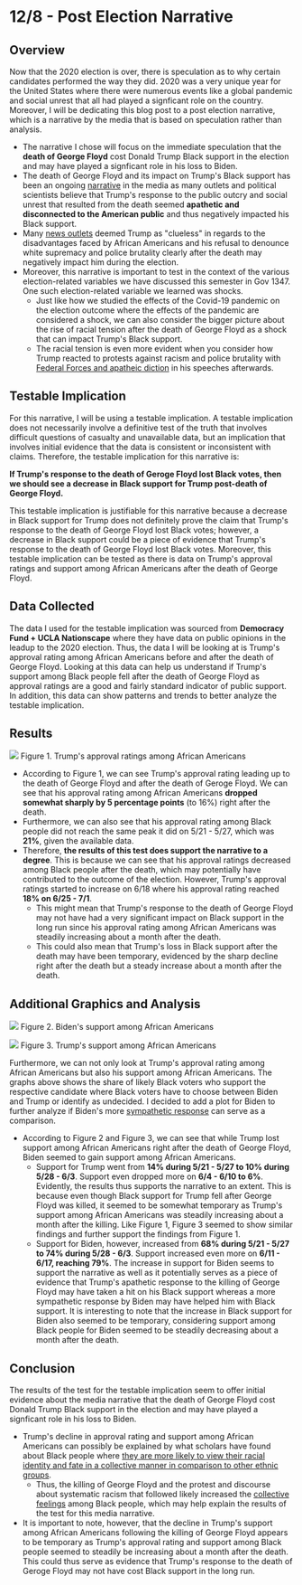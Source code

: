 # 12/8 - Post Election Narrative

## Overview

Now that the 2020 election is over, there is speculation as to why certain candidates performed the way they did. 2020 was a very unique year for the United States where there were numerous events like a global pandemic and social unrest that all had played a signficant role on the country. Moreover, I will be dedicating this blog post to a post election narrative, which is a narrative by the media that is based on speculation rather than analysis. 

+ The narrative I chose will focus on the immediate speculation that the **death of George Floyd** cost Donald Trump Black support in the election and may have played a signficant role in his loss to Biden. 
+ The death of George Floyd and its impact on Trump's Black support has been an ongoing [narrative](https://www.cnn.com/2020/06/06/politics/trump-george-floyd-maine/index.html) in the media as many outlets and political scientists believe that Trump's response to the public outcry and social unrest that resulted from the death seemed **apathetic and disconnected to the American public** and thus negatively impacted his Black support. 
+ Many [news outlets](https://www.theguardian.com/us-news/2020/jun/01/george-floyd-donald-trump-black-lives-matter) deemed Trump as "clueless" in regards to the disadvantages faced by African Americans and his refusal to denounce white supremacy and police brutality clearly after the death may negatively impact him during the election. 
+ Moreover, this narrative is important to test in the context of the various election-related variables we have discussed this semester in Gov 1347. One such election-related variable we learned was shocks. 
  + Just like how we studied the effects of the Covid-19 pandemic on the election outcome where the effects of the pandemic are considered a shock, we can also consider the bigger picture about the rise of racial tension after the death of George Floyd as a shock that can impact Trump's Black support. 
  + The racial tension is even more evident when you consider how Trump reacted to protests against racism and police brutality with [Federal Forces and apatheic diction](https://www.nbcwashington.com/news/national-international/trump-to-send-federal-agents-to-chicago-maybe-other-cities/2367006/) in his speeches afterwards.  

## Testable Implication

For this narrative, I will be using a testable implication. A testable implication does not necessarily involve a definitive test of the truth that involves difficult questions of casualty and unavailable data, but an implication that involves initial evidence that the data is consistent or inconsistent with claims. Therefore, the testable implication for this narrative is:

**If Trump's response to the death of Geroge Floyd lost Black votes, then we should see a decrease in Black support for Trump post-death of George Floyd.**

This testable implication is justifiable for this narrative because a decrease in Black support for Trump does not definitely prove the claim that Trump's response to the death of George Floyd lost Black votes; however, a decrease in Black support could be a piece of evidence that Trump's response to the death of George Floyd lost Black votes. Moreover, this testable implication can be tested as there is data on Trump's approval ratings and support among African Americans after the death of George Floyd.

## Data Collected

The data I used for the testable implication was sourced from **Democracy Fund + UCLA Nationscape** where they have data on public opinions in the leadup to the 2020 election. Thus, the data I will be looking at is Trump's approval rating among African Americans before and after the death of George Floyd. Looking at this data can help us understand if Trump's support among Black people fell after the death of George Floyd as approval ratings are a good and fairly standard indicator of public support. In addition, this data can show patterns and trends to better analyze the testable implication. 


## Results

![](../figures/Trump_blackapprove.png)
Figure 1. Trump's approval ratings among African Americans

+ According to Figure 1, we can see Trump's approval rating leading up to the death of George Floyd and after the death of Geroge Floyd. We can see that his approval rating among African Americans **dropped somewhat sharply by 5 percentage points** (to 16%) right after the death. 
+ Furthermore, we can also see that his approval rating among Black people did not reach the same peak it did on 5/21 - 5/27, which was **21%**, given the available data.
+ Therefore, **the results of this test does support the narrative to a degree**. This is because we can see that his approval ratings decreased among Black people after the death, which may potentially have contributed to the outcome of the election. However, Trump's approval ratings started to increase on 6/18 where his approval rating reached **18% on 6/25 - 7/1**. 
  + This might mean that Trump's response to the death of George Floyd may not have had a very significant impact on Black support in the long run since his approval rating among African Americans was steadily increasing about a month after the death. 
  + This could also mean that Trump's loss in Black support after the death may have been temporary, evidenced by the sharp decline right after the death but a steady increase about a month after the death. 

## Additional Graphics and Analysis

![](../figures/Biden_blacksupport.png)
Figure 2. Biden's support among African Americans

![](../figures/Trump_blacksupport.png)
Figure 3. Trump's support among African Americans

Furthermore, we can not only look at Trump's approval rating among African Americans but also his support among African Americans. The graphs above shows the share of likely Black voters who support the respective candidate where Black voters have to choose between Biden and Trump or identify as undecided. I decided to add a plot for Biden to further analyze if Biden's more [sympathetic response](https://www.nbcnews.com/politics/2020-election/biden-calls-racial-justice-during-emotional-george-floyd-funeral-speech-n1228566) can serve as a comparison. 

+ According to Figure 2 and Figure 3, we can see that while Trump lost support among African Americans right after the death of George Floyd, Biden seemed to gain support among African Americans. 
  + Support for Trump went from **14% during 5/21 - 5/27 to 10% during 5/28 - 6/3**. Support even dropped more on **6/4 - 6/10 to 6%**. Evidently, the results thus supports the narrative to an extent. This is because even though Black support for Trump fell after George Floyd was killed, it seemed to be somewhat temporary as Trump's support among African Americans was steadily increasing about a month after the killing. Like Figure 1, Figure 3 seemed to show similar findings and further support the findings from Figure 1. 
  + Support for Biden, however, increased from **68% during 5/21 - 5/27 to 74% during 5/28 - 6/3**. Support increased even more on **6/11 - 6/17, reaching 79%**. The increase in support for Biden seems to support the narrative as well as it potentially serves as a piece of evidence that Trump's apathetic response to the killing of George Floyd may have taken a hit on his Black support whereas a more sympathetic response by Biden may have helped him with Black support. It is interesting to note that the increase in Black support for Biden also seemed to be temporary, considering support among Black people for Biden seemed to be steadily decreasing about a month after the death. 
  
## Conclusion

The results of the test for the testable implication seem to offer initial evidence about the media narrative that the death of George Floyd cost Donald Trump Black support in the election and may have played a signficant role in his loss to Biden. 
+ Trump's decline in approval rating and support among African Americans can possibly be explained by what scholars have found about Black people where [they are more likely to view their racial identity and fate in a collective manner in comparison to other ethnic groups](https://fivethirtyeight.com/features/how-black-americans-view-their-racial-identity/). 
  + Thus, the killing of George Floyd and the protest and discourse about systematic racism that followed likely increased the [collective feelings](https://www.pewsocialtrends.org/wp-content/uploads/sites/3/2019/05/PewResearchCenter_RaceStudy_Topline_4.29.pdf) among Black people, which may help explain the results of the test for this media narrative. 
+ It is important to note, however, that the decline in Trump's support among African Americans following the killing of George Floyd appears to be temporary as Trump's approval rating and support among Black people seemed to steadily be increasing about a month after the death. This could thus serve as evidence that Trump's response to the death of Geroge Floyd may not have cost Black support in the long run. 










